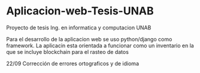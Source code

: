 # Aplicacion-web-Tesis-UNAB

Proyecto de tesis Ing. en informatica y computacion UNAB

Para el desarrollo de la aplicacion web se uso python/django como framework.
La aplicacin esta orientada a funcionar como un inventario en la que se incluye blockchain para el rasteo de datos

22/09
Corrección de errores ortograficos y de idioma
